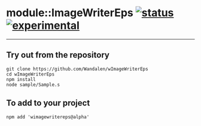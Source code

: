 
# module::ImageWriterEps  [![status](https://github.com/Wandalen/wImageWriterEps/workflows/publish/badge.svg)](https://github.com/Wandalen/wImageWriterEps/actions?query=workflow%3Apublish) [![experimental](https://img.shields.io/badge/stability-experimental-orange.svg)](https://github.com/emersion/stability-badges#experimental)

___

## Try out from the repository
```
git clone https://github.com/Wandalen/wImageWriterEps
cd wImageWriterEps
npm install
node sample/Sample.s
```

## To add to your project
```
npm add 'wimagewritereps@alpha'
```




